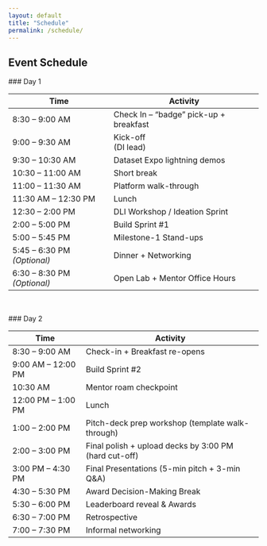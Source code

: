 ```yaml
---
layout: default
title: "Schedule"
permalink: /schedule/
---
```

## Event Schedule

<!-- Two-column layout -->
<div style="display:flex; gap:2rem; flex-wrap:wrap;">

  <!-- Column 1 : Day 1 table -->
  <div markdown="1" style="flex:1; min-width:290px;">
### Day 1

| Time | Activity |
|------|----------|
| 8:30 – 9:00 AM | Check In – “badge” pick-up + breakfast|
| 9:00 – 9:30 AM | Kick-off <br>(DI lead) |
| 9:30 – 10:30 AM | Dataset Expo lightning demos |
| 10:30 – 11:00 AM | Short break |
| 11:00 – 11:30 AM | Platform walk-through |
| 11:30 AM – 12:30 PM | Lunch |
| 12:30 – 2:00 PM| DLI Workshop / Ideation Sprint |
| 2:00 – 5:00 PM | Build Sprint #1 |
| 5:00 – 5:45 PM | Milestone-1 Stand-ups |
| 5:45 – 6:30 PM *(Optional)* | Dinner + Networking |
| 6:30 – 8:30 PM *(Optional)* | Open Lab + Mentor Office Hours |

</div>

<!-- Column 2 : Day 2 table -->
  <div markdown="1" style="flex:1; min-width:400px;">
### Day 2

| Time | Activity |
|------|----------|
| 8:30 – 9:00 AM | Check-in + Breakfast re-opens |
| 9:00 AM – 12:00 PM | Build Sprint #2 |
| 10:30 AM | Mentor roam checkpoint |
| 12:00 PM – 1:00 PM | Lunch |
| 1:00 – 2:00 PM | Pitch-deck prep workshop (template walk-through) |
| 2:00 – 3:00 PM | Final polish + upload decks by 3:00 PM (hard cut-off) |
| 3:00 PM – 4:30 PM | Final Presentations (5-min pitch + 3-min Q&A) |
| 4:30 – 5:30 PM | Award Decision-Making Break |
| 5:30 – 6:00 PM | Leaderboard reveal & Awards |
| 6:30 – 7:00 PM | Retrospective |
| 7:00 – 7:30 PM | Informal networking |

</div>
